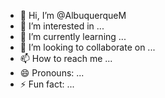 - 👋 Hi, I’m @AlbuquerqueM
- 👀 I’m interested in ...
- 🌱 I’m currently learning ...
- 💞️ I’m looking to collaborate on ...
- 📫 How to reach me ...
- 😄 Pronouns: ...
- ⚡ Fun fact: ...

<!---
AlbuquerqueM/AlbuquerqueM is a ✨ special ✨ repository because its `README.md` (this file) appears on your GitHub profile.
You can click the Preview link to take a look at your changes.
--->
